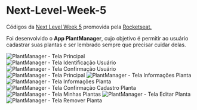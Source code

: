 # Next-Level-Week-5
Códigos da [Next Level Week 5](https://nextlevelweek.com) promovida pela  [Rocketseat.](https://rocketseat.com.br)


Foi desenvolvido o **App PlantManager**, cujo objetivo é permitir ao usuário cadastrar suas plantas e ser lembrado sempre que precisar cuidar delas.


![PlantManager - Tela Principal](https://i.imgur.com/OUt1wk5.jpg)
![PlantManager - Tela Identificação Usuário](https://i.imgur.com/byo1GaI.png)
![PlantManager - Tela Confirmação Usuário](https://i.imgur.com/anLxHYI.png)
![PlantManager - Tela Principal](https://i.imgur.com/OWlXV2r.png)
![PlantManager - Tela Informações Planta](https://i.imgur.com/PkwtE5V.png)
![PlantManager - Tela Informações Planta](https://i.imgur.com/PkwtE5V.png)
![PlantManager - Tela Confirmação Cadastro Planta](https://i.imgur.com/oJfkHfK.png)
![PlantManager - Tela Minhas Plantas](https://i.imgur.com/LLeDohj.png)
![PlantManager - Tela Editar Planta](https://i.imgur.com/uN6Wf45.png)
![PlantManager - Tela Remover Planta](https://i.imgur.com/g5khfwr.png)












